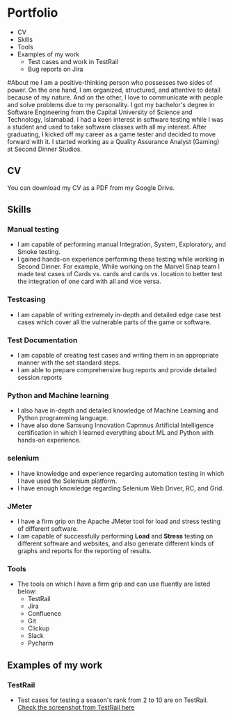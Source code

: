 # Portfolio
- CV
- Skills
- Tools 
- Examples of my work
  - Test cases and work in TestRail
  - Bug reports on Jira

#About me
I am a positive-thinking person who possesses two sides of power. On the one hand, I am organized, structured, and attentive to detail because of my nature. And on the other, I love to communicate with people and solve problems due to my personality.
I got my bachelor's degree in Software Engineering from the Capital University of Science and Technology, Islamabad. I had a keen interest in software testing while I was a student and used to take software classes with all my interest. After graduating, I kicked off my career as a game tester and decided to move forward with it. I started working as a Quality Assurance Analyst (Gaming) at Second Dinner Studios.

## CV

You can download my CV as a PDF from my Google Drive.

## Skills 

### Manual testing

- I am capable of performing manual Integration, System, Exploratory, and Smoke testing.
- I gained hands-on experience performing these testing while working in Second Dinner. For example, While working on the Marvel Snap team I made test cases of Cards vs. cards and cards vs. location to better test the integration of one card with all and vice versa.

### Testcasing

- I am capable of writing extremely in-depth and detailed edge case test cases which cover all the vulnerable parts of the game or software.

### Test Documentation

- I am capable of creating test cases and writing them in an appropriate manner with the set standard steps.
- I am able to prepare comprehensive bug reports and provide detailed session reports

### Python and Machine learning

- I also have in-depth and detailed knowledge of Machine Learning and Python programming language.
- I have also done Samsung Innovation Capmnus Artificial Intelligence certification in which I learned everything about ML and Python with hands-on experience.

### selenium

- I have knowledge and experience regarding automation testing in which I have used the Selenium platform.
- I have enough knowledge regarding Selenium Web Driver, RC, and Grid.

### JMeter

- I have a firm grip on the Apache JMeter tool for load and stress testing of different software.
- I am capable of successfully performing **Load** and **Stress** testing on different software and websites, and also generate different kinds of graphs and reports for the reporting of results.

### Tools

- The tools on which I have a firm grip and can use fluently are listed below:
  - TestRail
  - Jira
  - Confluence
  - Git
  - Clickup
  - Slack
  - Pycharm

 ## Examples of my work

 ### TestRail 
-  Test cases for testing a season's rank from 2 to 10 are on TestRail. [Check the screenshot from TestRail here](https://drive.google.com/file/d/1-D5cDJX4nlO7JEpXtwluy3i6KBMrsv5M/view?usp=sharing)

